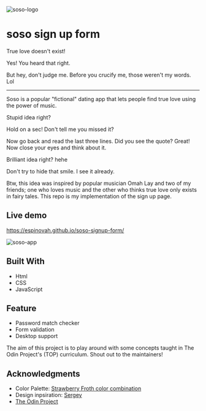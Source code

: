 ![soso-logo](https://user-images.githubusercontent.com/81432480/189766515-07e1deb7-df65-4bea-9041-7c4f6c9a4e99.png)


# soso sign up form

True love doesn't exist!

Yes! You heard that right.

But hey, don't judge me. Before you crucify me, those weren't my words. Lol

****

Soso is a popular "fictional" dating app that lets people find true love using the power of music.

Stupid idea right? 

Hold on a sec! Don't tell me you missed it? 

Now go back and read the last three lines. Did you see the quote? Great! Now close your eyes and think about it.

Brilliant idea right? hehe

Don't try to hide that smile. I see it already.

Btw, this idea was inspired by popular musician Omah Lay and two of my friends; one who loves music and the other who thinks true love only exists in fairy tales. This repo is my implementation of the sign up page.




## Live demo
https://espinovah.github.io/soso-signup-form/


![soso-app](https://user-images.githubusercontent.com/81432480/189767145-72301ee4-31eb-456b-83b8-f975f72cf7cb.png)


## Built With

- Html
- CSS
- JavaScript


## Feature

- Password match checker
- Form validation
- Desktop support

The aim of this project is to play around with some concepts taught in The Odin Project's (TOP) curriculum. Shout out to the maintainers!


## Acknowledgments
- Color Palette: [Strawberry Froth color combination](https://www.canva.com/colors/color-palettes/strawberry-froth)
- Design inpsiration: [Sergey](https://dribbble.com/shots/11369220-sign-up-dark)
- [The Odin Project](https://www.theodinproject.com/)
